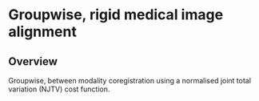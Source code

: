 # Groupwise, rigid medical image alignment

## Overview
Groupwise, between modality coregistration using a normalised joint total variation (NJTV) cost function.
